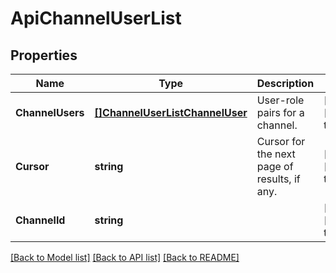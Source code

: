 # ApiChannelUserList

## Properties
Name | Type | Description | Notes
------------ | ------------- | ------------- | -------------
**ChannelUsers** | [**[]ChannelUserListChannelUser**](ChannelUserListChannelUser.md) | User-role pairs for a channel. | [optional] [default to null]
**Cursor** | **string** | Cursor for the next page of results, if any. | [optional] [default to null]
**ChannelId** | **string** |  | [optional] [default to null]

[[Back to Model list]](../README.md#documentation-for-models) [[Back to API list]](../README.md#documentation-for-api-endpoints) [[Back to README]](../README.md)


